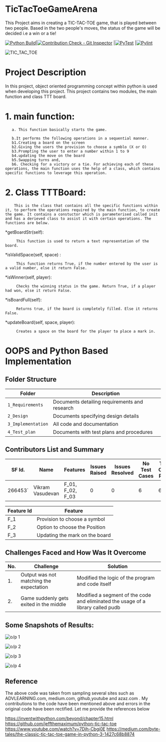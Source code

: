 # TicTacToeGameArena
This Project aims in creating a TIC-TAC-TOE game, that is played between two people. Based in the two people's moves, the status of the game will be decided i.e a win or a tie!


[![Python Build](https://github.com/vikramsvdd/TicTacToeGameArena/actions/workflows/python-build.yml/badge.svg)](https://github.com/vikramsvdd/TicTacToeGameArena/actions/workflows/python-build.yml)|[![Contribution Check - Git Inspector](https://github.com/vikramsvdd/TicTacToeGameArena/actions/workflows/git-inspector.yml/badge.svg)](https://github.com/vikramsvdd/TicTacToeGameArena/actions/workflows/git-inspector.yml) |[![PyTest](https://github.com/vikramsvdd/TicTacToeGameArena/actions/workflows/pytest-application.yml/badge.svg)](https://github.com/vikramsvdd/TicTacToeGameArena/actions/workflows/pytest-application.yml) |[![Pylint](https://github.com/vikramsvdd/TicTacToeGameArena/actions/workflows/pylint.yml/badge.svg)](https://github.com/vikramsvdd/TicTacToeGameArena/actions/workflows/pylint.yml) 



![TIC_TAC_TOE](https://github.com/vikramsvdd/TicTacToeGameArena/blob/main/tictactoecool.png)


# Project Description
In this project, object oriented programming concept within python is used when developing this project. This project contains two modules, the main function and class TTT board.

  # 1. main function:
    
       a. This function basically starts the game.
       
       b.It performs the following operations in a sequential manner. 
       b1.Creating a board on the screen
       b2.Giving the users the provision to choose a symblo (X or O)
       b3.Prompting the user to enter a number within 1 to 9
       b4.updating the move on the board
       b5.Swapping turns and,
       b6. Checking for a victory or a tie. For achieving each of these operations, the main function uses the help of a class, which contains specific functions to leverage this operation.
       
   # 2. Class TTTBoard:
        
        This is the class that contains all the specific functions within it, to perform the operations required by the main function, to create the game. It contains a constuctor which is parameterised called init and has a derieved class to assist it with certain operations. The functions are below.
        
 *getBoardStr(self): 
         
         This function is used to return a text representation of the board.
         
 *isValidSpace(self, space) :
 
         This function returns True, if the number entered by the user is a valid number, else it return False.
         
         
 *isWinner(self, player):
 
         Checks the winning status in the game. Return True, if a player had won, else it return False.
         
         
 *isBoardFull(self):
 
         Returns true, if the board is completely filled. Else it returns False.
         
         
 *updateBoard(self, space, player):
 
 
         Creates a space on the board for the player to place a mark in.
         
         
         
         

       
       




# OOPS and Python Based Implementation

## Folder Structure
Folder             | Description
-------------------| -----------------------------------------
`1_Requirements`   | Documents detailing requirements and research
`2_Design`         | Documents specifying design details
`3_Implementation` | All code and documentation
`4_Test_plan`      | Documents with test plans and procedures

## Contributors List and Summary

SF Id. |  Name   |    Features    | Issues Raised |Issues Resolved|No Test Cases|Test Case Pass
-------|---------|----------------|----------------|---------------|-------------|--------------
266453` | Vikram Vasudevan  | F_01, F_02, F_03 |  0   |0  | 6 |  6   

| Feature Id | Feature |
| -----------|---------|
|F_1| Provision to choose a symbol |
|F_2| Option to choose the Position  |
|F_3| Updating the mark on the board |

## Challenges Faced and How Was It Overcome
| No. | Challenge | Solution
|-----|-----------|--------
|1. | Output was not matching the expectation | Modified the logic of the program and code itself 
|2. | Game suddenly gets exited in the middle | Modified a segment of the code and eliminated the usage of a library called pudb | 




## Some Snapshots of Results:
![o/p 1](https://github.com/vikramsvdd/TicTacToeGameArena/blob/main/Images(output)/img1.PNG)

![o/p 2](https://github.com/vikramsvdd/TicTacToeGameArena/blob/main/Images(output)/img2.PNG)
 
![o/p 3](https://github.com/vikramsvdd/TicTacToeGameArena/blob/main/Images(output)/img3.PNG)
 
![o/p 4](https://github.com/vikramsvdd/TicTacToeGameArena/blob/main/Images(output)/img4.PNG)



## Reference
The above code was taken from sampling several sites such as ADVLEARNING.com, medium.com, github,youtube and azaz.com . My contributions to the code have been mentioned above and errors in the original code have been rectified. Let me provide the references below


https://inventwithpython.com/beyond/chapter15.html
https://github.com/jeffthemaximum/python-tic-tac-toe
https://www.youtube.com/watch?v=7Djh-Cbgi0E
https://medium.com/byte-tales/the-classic-tic-tac-toe-game-in-python-3-1427c68b8874
